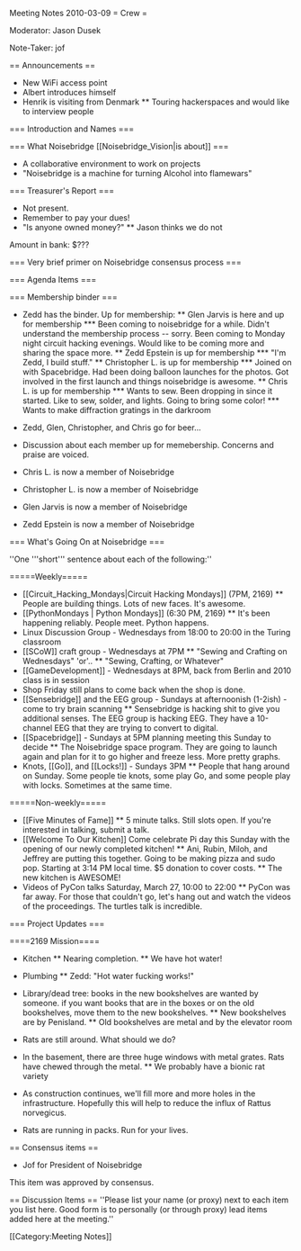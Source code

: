 Meeting Notes 2010-03-09 
 = Crew =

Moderator: Jason Dusek

Note-Taker: jof

== Announcements ==

* New WiFi access point
* Albert introduces himself
* Henrik is visiting from Denmark
** Touring hackerspaces and would like to interview people

=== Introduction and Names ===

=== What Noisebridge [[Noisebridge_Vision|is about]] ===

* A collaborative environment to work on projects
* "Noisebridge is a machine for turning Alcohol into flamewars"

=== Treasurer's Report ===

* Not present.
* Remember to pay your dues!
* "Is anyone owned money?"
** Jason thinks we do not

Amount in bank: $???

=== Very brief primer on Noisebridge consensus process ===

=== Agenda Items ===

=== Membership binder ===

* Zedd has the binder. Up for membership:
** Glen Jarvis is here and up for membership
*** Been coming to noisebridge for a while. Didn't understand the membership process -- sorry. Been coming to Monday night circuit hacking evenings. Would like to be coming more and sharing the space more.
** Zedd Epstein is up for membership
*** "I'm Zedd, I build stuff."
** Christopher L. is up for membership
*** Joined on with Spacebridge. Had been doing balloon launches for the photos. Got involved in the first launch and things noisebridge is awesome.
** Chris L. is up for membership
*** Wants to sew. Been dropping in since it started. Like to sew, solder, and lights. Going to bring some color!
*** Wants to make diffraction gratings in the darkroom
* Zedd, Glen, Christopher, and Chris go for beer...
* Discussion about each member up for memebership. Concerns and praise are voiced.

* Chris L. is now a member of Noisebridge
* Christopher L. is now a member of Noisebridge
* Glen Jarvis is now a member of Noisebridge
* Zedd Epstein is now a member of Noisebridge

=== What's Going On at Noisebridge ===

''One '''short''' sentence about each of the following:''

=====Weekly=====
* [[Circuit_Hacking_Mondays|Circuit Hacking Mondays]] (7PM, 2169)
** People are building things. Lots of new faces. It's awesome.
* [[PythonMondays | Python Mondays]] (6:30 PM, 2169)
** It's been happening reliably. People meet. Python happens.
* Linux Discussion Group - Wednesdays from 18:00 to 20:00 in the Turing classroom 
* [[SCoW]] craft group - Wednesdays at 7PM
** "Sewing and Crafting on Wednesdays" 'or'..
** "Sewing, Crafting, or Whatever"
* [[GameDevelopment]] - Wednesdays at 8PM, back from Berlin and 2010 class is in session
* Shop Friday still plans to come back when the shop is done.
* [[Sensebridge]] and the EEG group - Sundays at afternoonish (1-2ish) - come to try brain scanning
** Sensebridge is hacking shit to give you additional senses. The EEG group is hacking EEG. They have a 10-channel EEG that they are trying to convert to digital.
* [[Spacebridge]] - Sundays at 5PM planning meeting this Sunday to decide 
** The Noisebridge space program. They are going to launch again and plan for it to go higher and freeze less. More pretty graphs.
* Knots, [[Go]], and [[Locks!]] - Sundays 3PM
** People that hang around on Sunday. Some people tie knots, some play Go, and some people play with locks. Sometimes at the same time.

=====Non-weekly=====

* [[Five Minutes of Fame]]
** 5 minute talks. Still slots open. If you're interested in talking, submit a talk.
* [[Welcome To Our Kitchen]] Come celebrate Pi day this Sunday with the opening of our newly completed kitchen! 
** Ani, Rubin, Miloh, and Jeffrey are putting this together. Going to be making pizza and sudo pop. Starting at 3:14 PM local time. $5 donation to cover costs.
** The new kitchen is AWESOME!
* Videos of PyCon talks Saturday, March 27, 10:00 to 22:00
** PyCon was far away. For those that couldn't go, let's hang out and watch the videos of the proceedings. The turtles talk is incredible.

=== Project Updates ===

====2169 Mission====

* Kitchen
** Nearing completion.
** We have hot water!
* Plumbing
** Zedd: "Hot water fucking works!"
* Library/dead tree: books in the new bookshelves are wanted by someone. if you want books that are in the boxes or on the old bookshelves, move them to the new bookshelves.
** New bookshelves are by Penisland.
** Old bookshelves are metal and by the elevator room

* Rats are still around. What should we do?
* In the basement, there are three huge windows with metal grates. Rats have chewed through the metal.
** We probably have a bionic rat variety
* As construction continues, we'll fill more and more holes in the infrastructure. Hopefully this will help to reduce the influx of Rattus norvegicus.
* Rats are running in packs. Run for your lives.

== Consensus items ==

* Jof for President of Noisebridge

This item was approved by consensus.

== Discussion Items ==
''Please list your name (or proxy) next to each item you list here. Good form is to personally (or through proxy) lead items added here at the meeting.''

[[Category:Meeting Notes]]